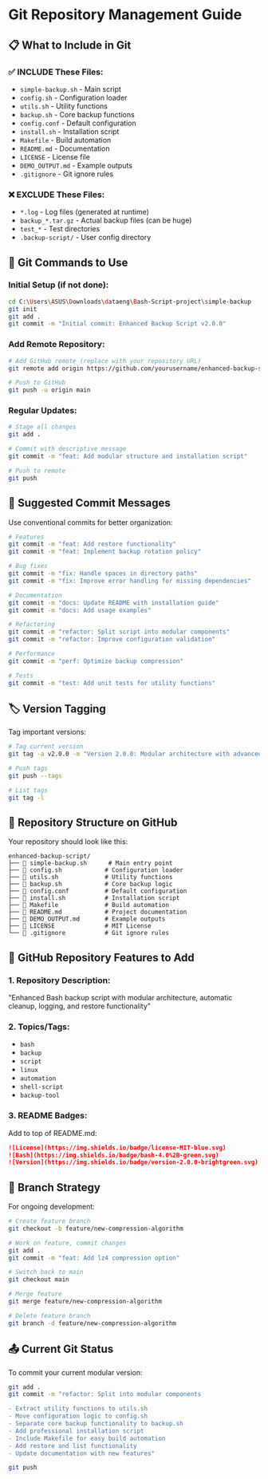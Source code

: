 # Git Repository Management Guide

## 📋 **What to Include in Git**

### ✅ **INCLUDE These Files:**
- `simple-backup.sh` - Main script
- `config.sh` - Configuration loader
- `utils.sh` - Utility functions  
- `backup.sh` - Core backup functions
- `config.conf` - Default configuration
- `install.sh` - Installation script
- `Makefile` - Build automation
- `README.md` - Documentation
- `LICENSE` - License file
- `DEMO_OUTPUT.md` - Example outputs
- `.gitignore` - Git ignore rules

### ❌ **EXCLUDE These Files:**
- `*.log` - Log files (generated at runtime)
- `backup_*.tar.gz` - Actual backup files (can be huge)
- `test_*` - Test directories
- `.backup-script/` - User config directory

## 🚀 **Git Commands to Use**

### Initial Setup (if not done):
```bash
cd C:\Users\ASUS\Downloads\dataeng\Bash-Script-project\simple-backup
git init
git add .
git commit -m "Initial commit: Enhanced Backup Script v2.0.0"
```

### Add Remote Repository:
```bash
# Add GitHub remote (replace with your repository URL)
git remote add origin https://github.com/yourusername/enhanced-backup-script.git

# Push to GitHub
git push -u origin main
```

### Regular Updates:
```bash
# Stage all changes
git add .

# Commit with descriptive message
git commit -m "feat: Add modular structure and installation script"

# Push to remote
git push
```

## 📝 **Suggested Commit Messages**

Use conventional commits for better organization:

```bash
# Features
git commit -m "feat: Add restore functionality"
git commit -m "feat: Implement backup rotation policy"

# Bug fixes
git commit -m "fix: Handle spaces in directory paths"
git commit -m "fix: Improve error handling for missing dependencies"

# Documentation
git commit -m "docs: Update README with installation guide"
git commit -m "docs: Add usage examples"

# Refactoring
git commit -m "refactor: Split script into modular components"
git commit -m "refactor: Improve configuration validation"

# Performance
git commit -m "perf: Optimize backup compression"

# Tests
git commit -m "test: Add unit tests for utility functions"
```

## 🏷️ **Version Tagging**

Tag important versions:
```bash
# Tag current version
git tag -a v2.0.0 -m "Version 2.0.0: Modular architecture with advanced features"

# Push tags
git push --tags

# List tags
git tag -l
```

## 📁 **Repository Structure on GitHub**

Your repository should look like this:
```
enhanced-backup-script/
├── 📄 simple-backup.sh      # Main entry point
├── 📄 config.sh            # Configuration loader  
├── 📄 utils.sh             # Utility functions
├── 📄 backup.sh            # Core backup logic
├── 📄 config.conf          # Default configuration
├── 📄 install.sh           # Installation script
├── 📄 Makefile             # Build automation
├── 📄 README.md            # Project documentation
├── 📄 DEMO_OUTPUT.md       # Example outputs
├── 📄 LICENSE              # MIT License
└── 📄 .gitignore           # Git ignore rules
```

## 🌟 **GitHub Repository Features to Add**

### 1. **Repository Description:**
"Enhanced Bash backup script with modular architecture, automatic cleanup, logging, and restore functionality"

### 2. **Topics/Tags:**
- `bash`
- `backup`
- `script`  
- `linux`
- `automation`
- `shell-script`
- `backup-tool`

### 3. **README Badges:**
Add to top of README.md:
```markdown
![License](https://img.shields.io/badge/license-MIT-blue.svg)
![Bash](https://img.shields.io/badge/bash-4.0%2B-green.svg)
![Version](https://img.shields.io/badge/version-2.0.0-brightgreen.svg)
```

## 🔄 **Branch Strategy**

For ongoing development:
```bash
# Create feature branch
git checkout -b feature/new-compression-algorithm

# Work on feature, commit changes
git add .
git commit -m "feat: Add lz4 compression option"

# Switch back to main
git checkout main

# Merge feature
git merge feature/new-compression-algorithm

# Delete feature branch
git branch -d feature/new-compression-algorithm
```

## 📤 **Current Git Status**

To commit your current modular version:
```bash
git add .
git commit -m "refactor: Split into modular components

- Extract utility functions to utils.sh
- Move configuration logic to config.sh  
- Separate core backup functionality to backup.sh
- Add professional installation script
- Include Makefile for easy build automation
- Add restore and list functionality
- Update documentation with new features"

git push
```